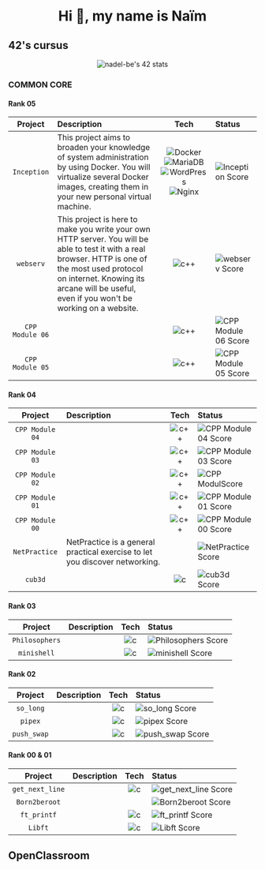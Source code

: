 <h1 align="center">Hi 👋, my name is Naïm</h1>

## 42's cursus

<p align=center>
<img  src="https://badge42.vercel.app/api/v2/cl9mxh18v00250gil6wd4ihss/stats?cursusId=21&coalitionId=193"  alt="nadel-be's 42 stats"  />
</p>

### COMMON CORE

#### Rank 05
| Project   | Description                | Tech | Status     |
| :-------: | :------------------------- | :--: | :--------  |
| `Inception` | This project aims to broaden your knowledge of system administration by using Docker. You will virtualize several Docker images, creating them in your new personal virtual machine. | ![Docker](https://img.shields.io/badge/-Docker-46a2f1?style=flat-square&logo=docker&logoColor=white) ![MariaDB](https://img.shields.io/badge/MariaDB-003545?style=flat-square&logo=mariadb&logoColor=white) ![WordPress](https://img.shields.io/badge/WordPress-%23117AC9.svg?style=flat-square&logo=WordPress&logoColor=white) ![Nginx](https://img.shields.io/badge/nginx-%23009639.svg?style=flat-square&logo=nginx&logoColor=white) | ![Inception Score](https://badge42.vercel.app/api/v2/cl9mxh18v00250gil6wd4ihss/project/3124069) |
| `webserv` | This project is here to make you write your own HTTP server. You will be able to test it with a real browser. HTTP is one of the most used protocol on internet. Knowing its arcane will be useful, even if you won't be working on a website. | ![c++](https://img.shields.io/badge/C++-00599C?style=flat-square&logo=C%2B%2B&logoColor=white) | ![webserv Score](https://badge42.vercel.app/api/v2/cl9mxh18v00250gil6wd4ihss/project/3124066) |
| `CPP Module 06` |  | ![c++](https://img.shields.io/badge/C++-00599C?style=flat-square&logo=C%2B%2B&logoColor=white) | ![CPP Module 06 Score](https://badge42.vercel.app/api/v2/cl9mxh18v00250gil6wd4ihss/project/3150537) |
| `CPP Module 05` |  | ![c++](https://img.shields.io/badge/C++-00599C?style=flat-square&logo=C%2B%2B&logoColor=white) | ![CPP Module 05 Score](https://badge42.vercel.app/api/v2/cl9mxh18v00250gil6wd4ihss/project/3124067) |

#### Rank 04
| Project   | Description                | Tech | Status     |
| :-------: | :------------------------- | :--: | :--------  |
| `CPP Module 04` |  | ![c++](https://img.shields.io/badge/C++-00599C?style=flat-square&logo=C%2B%2B&logoColor=white) |  ![CPP Module 04 Score](https://badge42.vercel.app/api/v2/cl9mxh18v00250gil6wd4ihss/project/3114863) |
| `CPP Module 03` |  | ![c++](https://img.shields.io/badge/C++-00599C?style=flat-square&logo=C%2B%2B&logoColor=white) | ![CPP Module 03 Score](https://badge42.vercel.app/api/v2/cl9mxh18v00250gil6wd4ihss/project/3099756) |
| `CPP Module 02` |  | ![c++](https://img.shields.io/badge/C++-00599C?style=flat-square&logo=C%2B%2B&logoColor=white) |  ![CPP ModulScore](https://badge42.vercel.app/api/v2/cl9mxh18v00250gil6wd4ihss/project/3087414) |
| `CPP Module 01` |  | ![c++](https://img.shields.io/badge/C++-00599C?style=flat-square&logo=C%2B%2B&logoColor=white) | ![CPP Module 01 Score](https://badge42.vercel.app/api/v2/cl9mxh18v00250gil6wd4ihss/project/3085721) |
| `CPP Module 00` |  | ![c++](https://img.shields.io/badge/C++-00599C?style=flat-square&logo=C%2B%2B&logoColor=white) | ![CPP Module 00 Score](https://badge42.vercel.app/api/v2/cl9mxh18v00250gil6wd4ihss/project/3068046) |
| `NetPractice` | NetPractice is a general practical exercise to let you discover networking. | | ![NetPractice Score](https://badge42.vercel.app/api/v2/cl9mxh18v00250gil6wd4ihss/project/3055344) |
| `cub3d` |  | ![c](https://img.shields.io/badge/C-grey?style=flat-square&logo=C&logoColor=white) | ![cub3d Score](https://badge42.vercel.app/api/v2/cl9mxh18v00250gil6wd4ihss/project/3055340) |

#### Rank 03
| Project   | Description                | Tech | Status     |
| :-------: | :------------------------- | :--: | :--------  |
| `Philosophers` |  | ![c](https://img.shields.io/badge/C-grey?style=flat-square&logo=C&logoColor=white) | ![Philosophers Score](https://badge42.vercel.app/api/v2/cl9mxh18v00250gil6wd4ihss/project/3002929) |
| `minishell` |  | ![c](https://img.shields.io/badge/C-grey?style=flat-square&logo=C&logoColor=white) | ![minishell Score](https://badge42.vercel.app/api/v2/cl9mxh18v00250gil6wd4ihss/project/3002926) |

#### Rank 02
| Project   | Description                | Tech | Status     |
| :-------: | :------------------------- | :--: | :--------  |
| `so_long` |  | ![c](https://img.shields.io/badge/C-grey?style=flat-square&logo=C&logoColor=white) | ![so_long Score](https://badge42.vercel.app/api/v2/cl9mxh18v00250gil6wd4ihss/project/2900219) |
| `pipex` |  | ![c](https://img.shields.io/badge/C-grey?style=flat-square&logo=C&logoColor=white) | ![pipex Score](https://badge42.vercel.app/api/v2/cl9mxh18v00250gil6wd4ihss/project/2924035) |
| `push_swap` |  | ![c](https://img.shields.io/badge/C-grey?style=flat-square&logo=C&logoColor=white) | ![push_swap Score](https://badge42.vercel.app/api/v2/cl9mxh18v00250gil6wd4ihss/project/2900217) |

#### Rank 00 & 01
| Project   | Description                | Tech | Status     |
| :-------: | :------------------------- | :--: | :--------  |
| `get_next_line` |  | ![c](https://img.shields.io/badge/C-grey?style=flat-square&logo=C&logoColor=white) | ![get_next_line Score](https://badge42.vercel.app/api/v2/cl9mxh18v00250gil6wd4ihss/project/2858595)|
| `Born2beroot` |  |  | ![Born2beroot Score](https://badge42.vercel.app/api/v2/cl9mxh18v00250gil6wd4ihss/project/2858597)|
| `ft_printf` |  | ![c](https://img.shields.io/badge/C-grey?style=flat-square&logo=C&logoColor=white) | ![ft_printf Score](https://badge42.vercel.app/api/v2/cl9mxh18v00250gil6wd4ihss/project/2858594) |
| `Libft` |  | ![c](https://img.shields.io/badge/C-grey?style=flat-square&logo=C&logoColor=white) | ![Libft Score](https://badge42.vercel.app/api/v2/cl9mxh18v00250gil6wd4ihss/project/2827766) |

## OpenClassroom
### 
